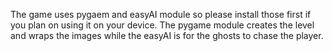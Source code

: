 The game uses pygaem and easyAI module so please install those first if you plan on using it on your device.
The pygame module creates the level and wraps the images while the easyAI is for the ghosts to chase the player.
